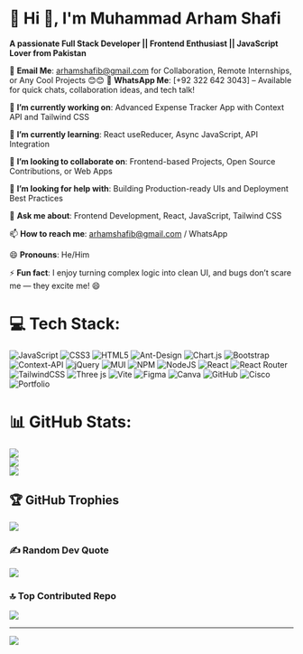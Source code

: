 # 💫 Hi 👋, I'm Muhammad Arham Shafi
**A passionate Full Stack Developer || Frontend Enthusiast || JavaScript Lover from Pakistan**

📧 **Email Me**: arhamshafib@gmail.com for Collaboration, Remote Internships, or Any Cool Projects 😊😊
📱 **WhatsApp Me**: [+92 322 642 3043] – Available for quick chats, collaboration ideas, and tech talk!

🔭 **I’m currently working on**: Advanced Expense Tracker App with Context API and Tailwind CSS

🌱 **I’m currently learning**: React useReducer, Async JavaScript, API Integration

👯 **I’m looking to collaborate on**: Frontend-based Projects, Open Source Contributions, or Web Apps

🤔 **I’m looking for help with**: Building Production-ready UIs and Deployment Best Practices

💬 **Ask me about**: Frontend Development, React, JavaScript, Tailwind CSS

📫 **How to reach me**: arhamshafib@gmail.com / WhatsApp

😄 **Pronouns**: He/Him

⚡ **Fun fact**: I enjoy turning complex logic into clean UI, and bugs don’t scare me — they excite me! 😄

# 💻 Tech Stack:
![JavaScript](https://img.shields.io/badge/javascript-%23323330.svg?style=for-the-badge&logo=javascript&logoColor=%23F7DF1E) ![CSS3](https://img.shields.io/badge/css3-%231572B6.svg?style=for-the-badge&logo=css3&logoColor=white) ![HTML5](https://img.shields.io/badge/html5-%23E34F26.svg?style=for-the-badge&logo=html5&logoColor=white) ![Ant-Design](https://img.shields.io/badge/-AntDesign-%230170FE?style=for-the-badge&logo=ant-design&logoColor=white) ![Chart.js](https://img.shields.io/badge/chart.js-F5788D.svg?style=for-the-badge&logo=chart.js&logoColor=white) ![Bootstrap](https://img.shields.io/badge/bootstrap-%238511FA.svg?style=for-the-badge&logo=bootstrap&logoColor=white) ![Context-API](https://img.shields.io/badge/Context--Api-000000?style=for-the-badge&logo=react) ![jQuery](https://img.shields.io/badge/jquery-%230769AD.svg?style=for-the-badge&logo=jquery&logoColor=white) ![MUI](https://img.shields.io/badge/MUI-%230081CB.svg?style=for-the-badge&logo=mui&logoColor=white) ![NPM](https://img.shields.io/badge/NPM-%23CB3837.svg?style=for-the-badge&logo=npm&logoColor=white) ![NodeJS](https://img.shields.io/badge/node.js-6DA55F?style=for-the-badge&logo=node.js&logoColor=white) ![React](https://img.shields.io/badge/react-%2320232a.svg?style=for-the-badge&logo=react&logoColor=%2361DAFB) ![React Router](https://img.shields.io/badge/React_Router-CA4245?style=for-the-badge&logo=react-router&logoColor=white) ![TailwindCSS](https://img.shields.io/badge/tailwindcss-%2338B2AC.svg?style=for-the-badge&logo=tailwind-css&logoColor=white) ![Three js](https://img.shields.io/badge/threejs-black?style=for-the-badge&logo=three.js&logoColor=white) ![Vite](https://img.shields.io/badge/vite-%23646CFF.svg?style=for-the-badge&logo=vite&logoColor=white) ![Figma](https://img.shields.io/badge/figma-%23F24E1E.svg?style=for-the-badge&logo=figma&logoColor=white) ![Canva](https://img.shields.io/badge/Canva-%2300C4CC.svg?style=for-the-badge&logo=Canva&logoColor=white) ![GitHub](https://img.shields.io/badge/github-%23121011.svg?style=for-the-badge&logo=github&logoColor=white) ![Cisco](https://img.shields.io/badge/cisco-%23049fd9.svg?style=for-the-badge&logo=cisco&logoColor=black) ![Portfolio](https://img.shields.io/badge/Portfolio-%23000000.svg?style=for-the-badge&logo=firefox&logoColor=#FF7139)
# 📊 GitHub Stats:
![](https://github-readme-stats.vercel.app/api?username=arhamshafi&theme=dark&hide_border=false&include_all_commits=false&count_private=false)<br/>
![](https://nirzak-streak-stats.vercel.app/?user=arhamshafi&theme=dark&hide_border=false)<br/>
![](https://github-readme-stats.vercel.app/api/top-langs/?username=arhamshafi&theme=dark&hide_border=false&include_all_commits=false&count_private=false&layout=compact)

## 🏆 GitHub Trophies
![](https://github-profile-trophy.vercel.app/?username=arhamshafi&theme=radical&no-frame=false&no-bg=true&margin-w=4)

### ✍️ Random Dev Quote
![](https://quotes-github-readme.vercel.app/api?type=horizontal&theme=radical)

### 🔝 Top Contributed Repo
![](https://github-contributor-stats.vercel.app/api?username=arhamshafi&limit=5&theme=dark&combine_all_yearly_contributions=true)

---
[![](https://visitcount.itsvg.in/api?id=arhamshafi&icon=0&color=0)](https://visitcount.itsvg.in)

<!-- Proudly created with GPRM ( https://gprm.itsvg.in ) -->
